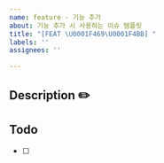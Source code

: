 ```yaml
---
name: feature - 기능 추가
about: 기능 추가 시 사용하는 이슈 템플릿
title: "[FEAT \U0001F469‍\U0001F4BB] "
labels: ''
assignees: ''

---
```


## Description ✏️

## Todo
- [ ]
